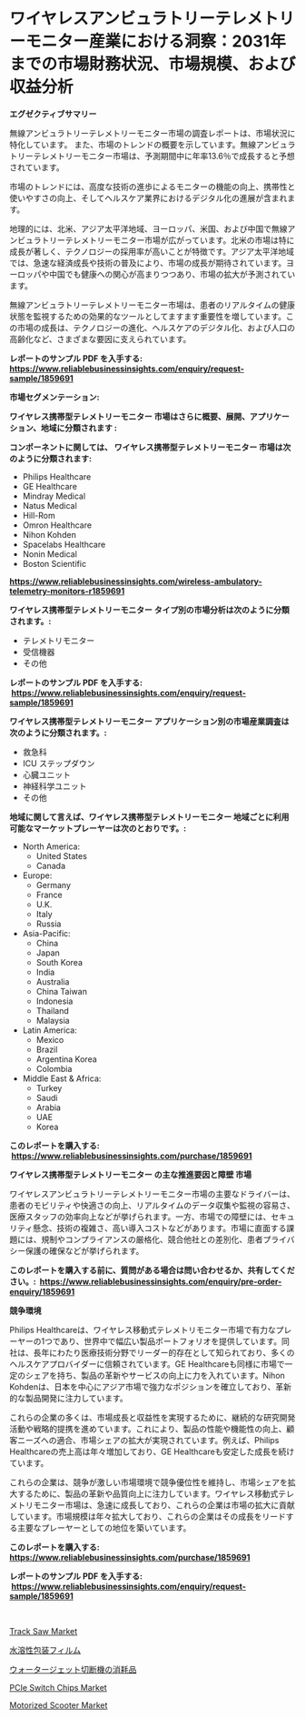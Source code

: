 <p><h1>ワイヤレスアンビュラトリーテレメトリーモニター産業における洞察：2031年までの市場財務状況、市場規模、および収益分析</h1></p><p><strong>エグゼクティブサマリー</strong></p>
<p><p>無線アンビュラトリーテレメトリーモニター市場の調査レポートは、市場状況に特化しています。 また、市場のトレンドの概要を示しています。無線アンビュラトリーテレメトリーモニター市場は、予測期間中に年率13.6％で成長すると予想されています。</p><p>市場のトレンドには、高度な技術の進歩によるモニターの機能の向上、携帯性と使いやすさの向上、そしてヘルスケア業界におけるデジタル化の進展が含まれます。</p><p>地理的には、北米、アジア太平洋地域、ヨーロッパ、米国、および中国で無線アンビュラトリーテレメトリーモニター市場が広がっています。北米の市場は特に成長が著しく、テクノロジーの採用率が高いことが特徴です。アジア太平洋地域では、急速な経済成長や技術の普及により、市場の成長が期待されています。ヨーロッパや中国でも健康への関心が高まりつつあり、市場の拡大が予測されています。</p><p>無線アンビュラトリーテレメトリーモニター市場は、患者のリアルタイムの健康状態を監視するための効果的なツールとしてますます重要性を増しています。この市場の成長は、テクノロジーの進化、ヘルスケアのデジタル化、および人口の高齢化など、さまざまな要因に支えられています。</p></p>
<p><strong>レポートのサンプル PDF を入手する: <a href="https://www.reliablebusinessinsights.com/enquiry/request-sample/1859691">https://www.reliablebusinessinsights.com/enquiry/request-sample/1859691</a></strong></p>
<p><strong>市場セグメンテーション:</strong></p>
<p><strong> ワイヤレス携帯型テレメトリーモニター 市場はさらに概要、展開、アプリケーション、地域に分類されます :</strong></p>
<p><strong>コンポーネントに関しては、 ワイヤレス携帯型テレメトリーモニター 市場は次のように分類されます: &nbsp;</strong></p>
<p><ul><li>Philips Healthcare</li><li>GE Healthcare</li><li>Mindray Medical</li><li>Natus Medical</li><li>Hill-Rom</li><li>Omron Healthcare</li><li>Nihon Kohden</li><li>Spacelabs Healthcare</li><li>Nonin Medical</li><li>Boston Scientific</li></ul></p>
<p><strong><a href="https://www.reliablebusinessinsights.com/wireless-ambulatory-telemetry-monitors-r1859691">https://www.reliablebusinessinsights.com/wireless-ambulatory-telemetry-monitors-r1859691</a></strong></p>
<p><strong> ワイヤレス携帯型テレメトリーモニター タイプ別の市場分析は次のように分類されます。:</strong></p>
<p><ul><li>テレメトリモニター</li><li>受信機器</li><li>その他</li></ul></p>
<p><strong>レポートのサンプル PDF を入手する: &nbsp;<a href="https://www.reliablebusinessinsights.com/enquiry/request-sample/1859691">https://www.reliablebusinessinsights.com/enquiry/request-sample/1859691</a></strong></p>
<p><strong> ワイヤレス携帯型テレメトリーモニター アプリケーション別の市場産業調査は次のように分類されます。:</strong></p>
<p><ul><li>救急科</li><li>ICU ステップダウン</li><li>心臓ユニット</li><li>神経科学ユニット</li><li>その他</li></ul></p>
<p><strong>地域に関して言えば、ワイヤレス携帯型テレメトリーモニター 地域ごとに利用可能なマーケットプレーヤーは次のとおりです。:</strong></p>
<p><ul>
    <li>
        North America:
        <ul>
            <li>United States</li>
            <li>Canada</li>
        </ul>
    </li>
    <li>
        Europe:
        <ul>
            <li>Germany</li>
            <li>France</li>
            <li>U.K.</li>
            <li>Italy</li>
            <li>Russia</li>
        </ul>
    </li>
    <li>
        Asia-Pacific:
        <ul>
            <li>China</li>
            <li>Japan</li>
            <li>South Korea</li>
            <li>India</li>
            <li>Australia</li>
            <li>China Taiwan</li>
            <li>Indonesia</li>
            <li>Thailand</li>
            <li>Malaysia</li>
        </ul>
    </li>
    <li>
        Latin America:
        <ul>
            <li>Mexico</li>
            <li>Brazil</li>
            <li>Argentina Korea</li>
            <li>Colombia</li>
        </ul>
    </li>
    <li>
        Middle East & Africa:
        <ul>
            <li>Turkey</li>
            <li>Saudi</li>
            <li>Arabia</li>
            <li>UAE</li>
            <li>Korea</li>
        </ul>
    </li>
    </ul></p>
<p><strong>このレポートを購入する: &nbsp;<a href="https://www.reliablebusinessinsights.com/purchase/1859691">https://www.reliablebusinessinsights.com/purchase/1859691</a></strong></p>
<p><strong>ワイヤレス携帯型テレメトリーモニター の主な推進要因と障壁 市場</strong></p>
<p><p>ワイヤレスアンビュラトリーテレメトリーモニター市場の主要なドライバーは、患者のモビリティや快適さの向上、リアルタイムのデータ収集や監視の容易さ、医療スタッフの効率向上などが挙げられます。一方、市場での障壁には、セキュリティ懸念、技術の複雑さ、高い導入コストなどがあります。市場に直面する課題には、規制やコンプライアンスの厳格化、競合他社との差別化、患者プライバシー保護の確保などが挙げられます。</p></p>
<p><strong>このレポートを購入する前に、質問がある場合は問い合わせるか、共有してください。:&nbsp; <a href="https://www.reliablebusinessinsights.com/enquiry/pre-order-enquiry/1859691">https://www.reliablebusinessinsights.com/enquiry/pre-order-enquiry/1859691</a></strong></p>
<p><strong>競争環境</strong></p>
<p><p>Philips Healthcareは、ワイヤレス移動式テレメトリモニター市場で有力なプレーヤーの1つであり、世界中で幅広い製品ポートフォリオを提供しています。同社は、長年にわたり医療技術分野でリーダー的存在として知られており、多くのヘルスケアプロバイダーに信頼されています。GE Healthcareも同様に市場で一定のシェアを持ち、製品の革新やサービスの向上に力を入れています。Nihon Kohdenは、日本を中心にアジア市場で強力なポジションを確立しており、革新的な製品開発に注力しています。</p><p>これらの企業の多くは、市場成長と収益性を実現するために、継続的な研究開発活動や戦略的提携を進めています。これにより、製品の性能や機能性の向上、顧客ニーズへの適合、市場シェアの拡大が実現されています。例えば、Philips Healthcareの売上高は年々増加しており、GE Healthcareも安定した成長を続けています。</p><p>これらの企業は、競争が激しい市場環境で競争優位性を維持し、市場シェアを拡大するために、製品の革新や品質向上に注力しています。ワイヤレス移動式テレメトリモニター市場は、急速に成長しており、これらの企業は市場の拡大に貢献しています。市場規模は年々拡大しており、これらの企業はその成長をリードする主要なプレーヤーとしての地位を築いています。</p></p>
<p><strong>このレポートを購入する: &nbsp; <a href="https://www.reliablebusinessinsights.com/purchase/1859691">https://www.reliablebusinessinsights.com/purchase/1859691</a></strong></p>
<p><strong>レポートのサンプル PDF を入手する: &nbsp;<a href="https://www.reliablebusinessinsights.com/enquiry/request-sample/1859691">https://www.reliablebusinessinsights.com/enquiry/request-sample/1859691</a></strong><strong></strong></p>
<p>&nbsp;</p>
<p><p><a href="https://github.com/bobicer/Market-Research-Report-List-3/blob/main/track-saw-market.md">Track Saw Market</a></p><p><a href="https://github.com/bevdtkn4419963/Market-Research-Report-List-2/blob/main/7637756108475.md">水溶性包装フィルム</a></p><p><a href="https://github.com/MosesSpinka1914/Market-Research-Report-List-2/blob/main/1284575108476.md">ウォータージェット切断機の消耗品</a></p><p><a href="https://issuu.com/reportprime-2/docs/pcie-switch-chips-market-size-2030.pptx">PCIe Switch Chips Market</a></p><p><a href="https://github.com/globismark/Market-Research-Report-List-3/blob/main/motorized-scooter-market.md">Motorized Scooter Market</a></p></p>